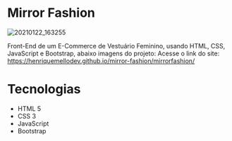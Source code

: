 # Mirror Fashion

![20210122_163255](https://user-images.githubusercontent.com/62962707/105536757-e697f180-5d01-11eb-888c-53c6d5a9f167.gif)

Front-End de um E-Commerce de Vestuário Feminino, usando HTML, CSS, JavaScript e Bootstrap, abaixo imagens do projeto:
Acesse o link do site: https://henriquemellodev.github.io/mirror-fashion/mirrorfashion/

# Tecnologias

- HTML 5
- CSS 3
- JavaScript
- Bootstrap
